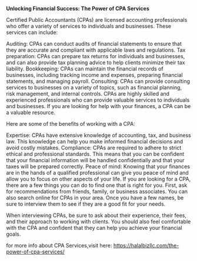 <b>Unlocking Financial Success: The Power of CPA Services</b>

Certified Public Accountants (CPAs) are licensed accounting professionals who offer a variety of services to individuals and businesses. These services can include:

Auditing: CPAs can conduct audits of financial statements to ensure that they are accurate and compliant with applicable laws and regulations.
Tax preparation: CPAs can prepare tax returns for individuals and businesses, and can also provide tax planning advice to help clients minimize their tax liability.
Bookkeeping: CPAs can maintain the financial records of businesses, including tracking income and expenses, preparing financial statements, and managing payroll.
Consulting: CPAs can provide consulting services to businesses on a variety of topics, such as financial planning, risk management, and internal controls.
CPAs are highly skilled and experienced professionals who can provide valuable services to individuals and businesses. If you are looking for help with your finances, a CPA can be a valuable resource.

Here are some of the benefits of working with a CPA:

Expertise: CPAs have extensive knowledge of accounting, tax, and business law. This knowledge can help you make informed financial decisions and avoid costly mistakes.
Compliance: CPAs are required to adhere to strict ethical and professional standards. This means that you can be confident that your financial information will be handled confidentially and that your taxes will be prepared correctly.
Peace of mind: Knowing that your finances are in the hands of a qualified professional can give you peace of mind and allow you to focus on other aspects of your life.
If you are looking for a CPA, there are a few things you can do to find one that is right for you. First, ask for recommendations from friends, family, or business associates. You can also search online for CPAs in your area. Once you have a few names, be sure to interview them to see if they are a good fit for your needs.

When interviewing CPAs, be sure to ask about their experience, their fees, and their approach to working with clients. You should also feel comfortable with the CPA and confident that they can help you achieve your financial goals.


for more info about CPA Services,visit here: https://halalbizllc.com/the-power-of-cpa-services/

